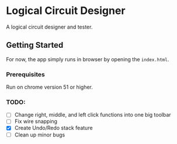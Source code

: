 # Logical Circuit Designer

A logical circuit designer and tester.

## Getting Started

For now, the app simply runs in browser by opening the `index.html`.

### Prerequisites

Run on chrome version 51 or higher.

### TODO:
- [ ] Change right, middle, and left click functions into one big toolbar
- [ ] Fix wire snapping
- [X] Create Undo/Redo stack feature
- [ ] Clean up minor bugs
